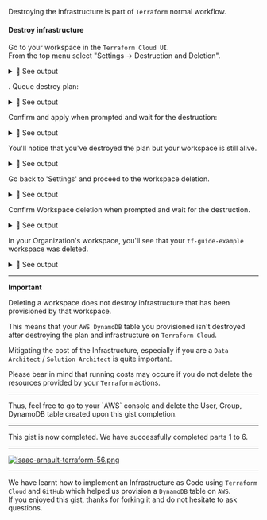 Destroying the infrastructure is part of `Terraform` normal workflow.

#### Destroy infrastructure

Go to your workspace in the `Terraform Cloud UI`.<br>
From the top menu select "Settings -> Destruction and Deletion".

<details>
<summary>🔵 See output</summary>
<p>

[![isaac-arnault-terraform-31.png](https://i.postimg.cc/vH483thg/isaac-arnault-terraform-31.png)](https://postimg.cc/1fZZz6Ls)

</p>
</details>

. Queue destroy plan:

<details>
<summary>🔵 See output</summary>
<p>

[![isaac-arnault-terraform-32.png](https://i.postimg.cc/g2vWTSZJ/isaac-arnault-terraform-32.png)](https://postimg.cc/685g7hzJ)

</p>
</details>

Confirm and apply when prompted and wait for the destruction:

<details>
<summary>🔵 See output</summary>
<p>

[![isaac-arnault-33.png](https://i.postimg.cc/SsKbjmt2/isaac-arnault-33.png)](https://postimg.cc/yJ2bbCKs)

</p>
</details>

You'll notice that you've destroyed the plan but your workspace is still alive.

<details>
<summary>🔵 See output</summary>
<p>
  
[![isaac-arnault-terraform-34.png](https://i.postimg.cc/FzdtgDvh/isaac-arnault-terraform-34.png)](https://postimg.cc/QK3njgVz)

</p>
</details>

Go back to 'Settings' and proceed to the workspace deletion.

<details>
<summary>🔵 See output</summary>
<p>

[![isaac-arnault-terraform-35.png](https://i.postimg.cc/NfXqKJb4/isaac-arnault-terraform-35.png)](https://postimg.cc/KRmsV56k)

</p>
</details>

Confirm Workspace deletion when prompted and wait for the destruction.<br>

<details>
<summary>🔵 See output</summary>
<p>

[![isaac-arnault-terraform-36.png](https://i.postimg.cc/KYZdsZbq/isaac-arnault-terraform-36.png)](https://postimg.cc/zyctyYVK)

</p>
</details>

In your Organization's workspace, you'll see that your `tf-guide-example` workspace was deleted.<br>

<details>
<summary>🔵 See output</summary>
<p>

[![Selection-061.png](https://i.postimg.cc/g0ZNDQXS/Selection-061.png)](https://postimg.cc/WDsGp97g)

</p>
</details>

<hr>
<b>Important</b><br>

Deleting a workspace does not destroy infrastructure that has been provisioned by that workspace. <br>

This means that your `AWS DynamoDB` table you provisioned isn't destroyed after destroying the plan and infrastructure on `Terraform Cloud`.<br>

Mitigating the cost of the Infrastructure, especially if you are a `Data Architect` / `Solution Architect` is quite important. <br>

Please bear in mind that running costs may occure if you do not delete the resources provided by your `Terraform` actions.<br>

<hr>
Thus, feel free to go to your `AWS` console and delete the User, Group, DynamoDB table created upon this gist completion.

<hr>
This gist is now completed. We have successfully completed parts 1 to 6.

<hr>

[![isaac-arnault-terraform-56.png](https://i.postimg.cc/ncr5GMn0/isaac-arnault-terraform-56.png)](https://postimg.cc/mtx8bLzH)

<hr>

We have learnt how to implement an Infrastructure as Code using `Terraform Cloud` and `GitHub` which helped us provision a `DynamoDB` table on `AWS`.<br>
If you enjoyed this gist, thanks for forking it and do not hesitate to ask questions. 
